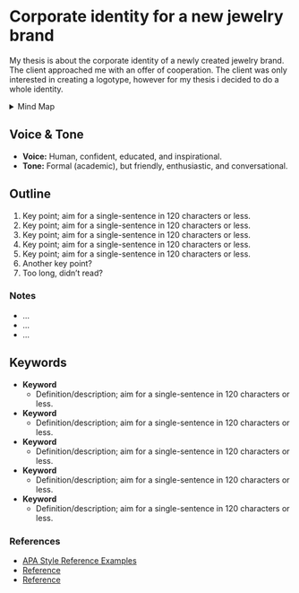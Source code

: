 # Corporate identity for a new jewelry brand

My thesis is about the corporate identity of a newly created jewelry brand. The client approached me with an offer of cooperation. The client was only interested in creating a logotype, however for my thesis i decided to do a whole identity.

<details>
  <summary>Mind Map</summary>

  ![Gray box placeholder image, for position only.](./img/placeholder.svg)
</details>

## Voice & Tone

- **Voice:** Human, confident, educated, and inspirational.
- **Tone:** Formal (academic), but friendly, enthusiastic, and conversational.

## Outline

1. Key point; aim for a single-sentence in 120 characters or less.
2. Key point; aim for a single-sentence in 120 characters or less.
3. Key point; aim for a single-sentence in 120 characters or less.
4. Key point; aim for a single-sentence in 120 characters or less.
5. Key point; aim for a single-sentence in 120 characters or less.
6. Another key point?
7. Too long, didn’t read?

### Notes

- …
- …
- …

## Keywords

- **Keyword**
  - Definition/description; aim for a single-sentence in 120 characters or less.
- **Keyword**
  - Definition/description; aim for a single-sentence in 120 characters or less.
- **Keyword**
  - Definition/description; aim for a single-sentence in 120 characters or less.
- **Keyword**
  - Definition/description; aim for a single-sentence in 120 characters or less.
- **Keyword**
  - Definition/description; aim for a single-sentence in 120 characters or less.

### References

- [APA Style Reference Examples](https://apastyle.apa.org/style-grammar-guidelines/references/examples)
- [Reference](http://)
- [Reference](http://)
